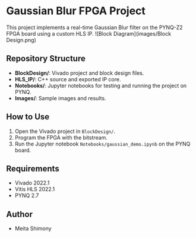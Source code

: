 # Gaussian Blur FPGA Project

This project implements a real-time Gaussian Blur filter on the PYNQ-Z2 FPGA board using a custom HLS IP.
![Block Diagram](images/Block Design.png)

## Repository Structure
- **BlockDesign/**: Vivado project and block design files.
- **HLS_IP/**: C++ source and exported IP core.
- **Notebooks/**: Jupyter notebooks for testing and running the project on PYNQ.
- **Images/**: Sample images and results.

## How to Use
1. Open the Vivado project in `BlockDesign/`.
2. Program the FPGA with the bitstream.
3. Run the Jupyter notebook `Notebooks/gaussian_demo.ipynb` on the PYNQ board.

## Requirements
- Vivado 2022.1
- Vitis HLS 2022.1
- PYNQ 2.7

## Author
- Meita Shimony
